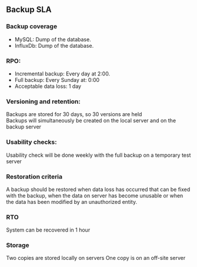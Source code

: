 ## Backup SLA

### Backup coverage
- MySQL: Dump of the database.
- InfluxDb: Dump of the database.

### RPO:
- Incremental backup: Every day at 2:00.
- Full backup: Every Sunday at: 0:00
- Acceptable data loss: 1 day

### Versioning and retention:
Backups are stored for 30 days, so 30 versions are held \
Backups will simultaneously be created on the local server and on the backup server

### Usability checks:
Usability check will be done weekly with the full backup on a temporary test server

### Restoration criteria
A backup should be restored when data loss has occurred that can be fixed with the backup, when
the data on server has become unusable or when the data has been modified by an unauthorized entity.

### RTO
System can be recovered in 1 hour

### Storage
Two copies are stored locally on servers
One copy is on an off-site server
